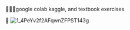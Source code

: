 :butterfly::butterfly::butterfly:google colab kaggle, and textbook exercises 
 
:blossom:
![1_4PeYv2f2AFqwnZFPST143g](https://user-images.githubusercontent.com/30926615/173983348-52ba586b-d769-4c9f-8a47-6afa9f942db2.png)
